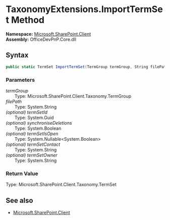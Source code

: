 # TaxonomyExtensions.ImportTermSet Method  
  

**Namespace:** [Microsoft.SharePoint.Client](Microsoft.SharePoint.Client.md)  
**Assembly:** OfficeDevPnP.Core.dll  
## Syntax
```C#
public static TermSet ImportTermSet(TermGroup termGroup, String filePath, Guid termSetId, Boolean synchroniseDeletions, Nullable<Boolean> termSetIsOpen, String termSetContact, String termSetOwner)
```
### Parameters
*termGroup*  
&emsp;&emsp;Type: Microsoft.SharePoint.Client.Taxonomy.TermGroup  
*filePath*  
&emsp;&emsp;Type: System.String  
*(optional) termSetId*  
&emsp;&emsp;Type: System.Guid  
*(optional) synchroniseDeletions*  
&emsp;&emsp;Type: System.Boolean  
*(optional) termSetIsOpen*  
&emsp;&emsp;Type: System.Nullable<System.Boolean>  
*(optional) termSetContact*  
&emsp;&emsp;Type: System.String  
*(optional) termSetOwner*  
&emsp;&emsp;Type: System.String  
### Return Value
Type: Microsoft.SharePoint.Client.Taxonomy.TermSet  

## See also
- [Microsoft.SharePoint.Client](Microsoft.SharePoint.Client.md)
